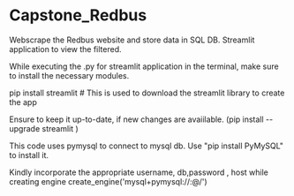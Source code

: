 # Capstone_Redbus
Webscrape the Redbus website and store data in SQL DB. Streamlit application to view the filtered. 



While executing the .py for streamlit application in the terminal, make sure to install the necessary modules.

pip install streamlit  # This is used to download the streamlit library to create the app

Ensure to keep it up-to-date, if new changes are avaiilable. (pip install --upgrade streamlit )

This code uses pymysql to connect to mysql db. Use "pip install PyMySQL" to install it.

Kindly incorporate the appropriate username, db,password , host while creating engine
create_engine('mysql+pymysql://<username>:<password>@<host>/<dbname>')

